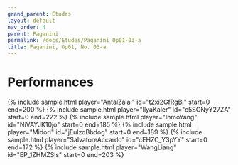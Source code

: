 ```yaml
---
grand_parent: Etudes
layout: default
nav_order: 4
parent: Paganini
permalink: /docs/Etudes/Paganini_Op01-03-a
title: Paganini, Op01, No. 03-a
---
```

# Performances
<div class="sample-container">
    {% include sample.html player="AntalZalai" id="t2xi2GfRgBI" start=0 end=200 %}
    {% include sample.html player="IlyaKaler" id="c5SGNyY27ZA" start=0 end=222 %}
    {% include sample.html player="InmoYang" id="NiVAYJK10jo" start=0 end=185 %}
    {% include sample.html player="Midori" id="jEulzdBbdog" start=0 end=189 %}
    {% include sample.html player="SalvatoreAccardo" id="cEHZC_Y3pYY" start=0 end=172 %}
    {% include sample.html player="WangLiang" id="EP_1ZHMZSls" start=0 end=203 %}
</div>